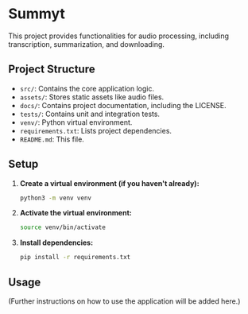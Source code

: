 # Summyt

This project provides functionalities for audio processing, including transcription, summarization, and downloading.

## Project Structure

- `src/`: Contains the core application logic.
- `assets/`: Stores static assets like audio files.
- `docs/`: Contains project documentation, including the LICENSE.
- `tests/`: Contains unit and integration tests.
- `venv/`: Python virtual environment.
- `requirements.txt`: Lists project dependencies.
- `README.md`: This file.

## Setup

1.  **Create a virtual environment (if you haven't already):**

    ```bash
    python3 -m venv venv
    ```

2.  **Activate the virtual environment:**

    ```bash
    source venv/bin/activate
    ```

3.  **Install dependencies:**

    ```bash
    pip install -r requirements.txt
    ```

## Usage

(Further instructions on how to use the application will be added here.)
